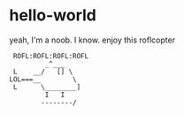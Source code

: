 # hello-world
yeah, I'm a noob. I know.
enjoy this roflcopter

``` 
 ROFL:ROFL:ROFL:ROFL
         _^___
 L    __/   [] \    
LOL===__        \ 
 L      \________]
         I   I
        --------/
```
